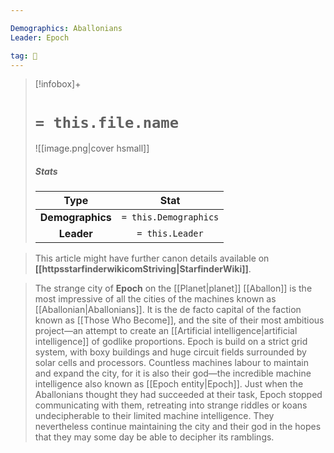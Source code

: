 ```yaml
---

Demographics: Aballonians
Leader: Epoch

tag: 🌃
---
```


> [!infobox]+
> #  `= this.file.name`
> ![[image.png|cover hsmall]]
> ##### Stats
> Type | Stat |
> :---:|:---:|
> **Demographics** | `= this.Demographics` |
> **Leader** | `= this.Leader` |







> This article might have further canon details available on **[[httpsstarfinderwikicomStriving|StarfinderWiki]]**.


> The strange city of **Epoch** on the [[Planet|planet]] [[Aballon]] is the most impressive of all the cities of the machines known as [[Aballonian|Aballonians]]. It is the de facto capital of the faction known as [[Those Who Become]], and the site of their most ambitious project—an attempt to create an [[Artificial intelligence|artificial intelligence]] of godlike proportions.
> Epoch is build on a strict grid system, with boxy buildings and huge circuit fields surrounded by solar cells and processors. Countless machines labour to maintain and expand the city, for it is also their god—the incredible machine intelligence also known as [[Epoch entity|Epoch]].
> Just when the Aballonians thought they had succeeded at their task, Epoch stopped communicating with them, retreating into strange riddles or koans undecipherable to their limited machine intelligence. They nevertheless continue maintaining the city and their god in the hopes that they may some day be able to decipher its ramblings.







